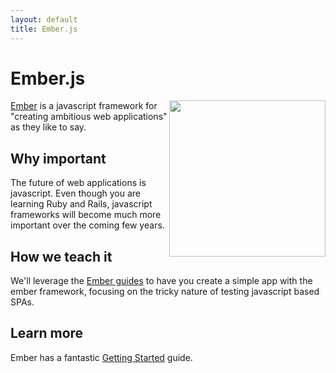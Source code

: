 ```yaml
---
layout: default
title: Ember.js
---
```


Ember.js
===

<a href="http://emberjs.com">
  <img src="http://blog.radixhound.com/assets/2012/6/25/emberjs.png" width="250" align="right" />
</a>

[Ember](http://emberjs.com/about/) is a javascript framework for "creating ambitious web applications" as they like to say.


Why important
---

The future of web applications is javascript.  Even though you are learning Ruby and Rails, javascript frameworks will become much more important over the coming few years.


How we teach it
---

We'll leverage the [Ember guides](http://emberjs.com/guides/) to have you create a simple app with the ember framework, focusing on the tricky nature of testing javascript based SPAs.

Learn more
---

Ember has a fantastic [Getting Started](http://emberjs.com/guides/getting-started/) guide.
